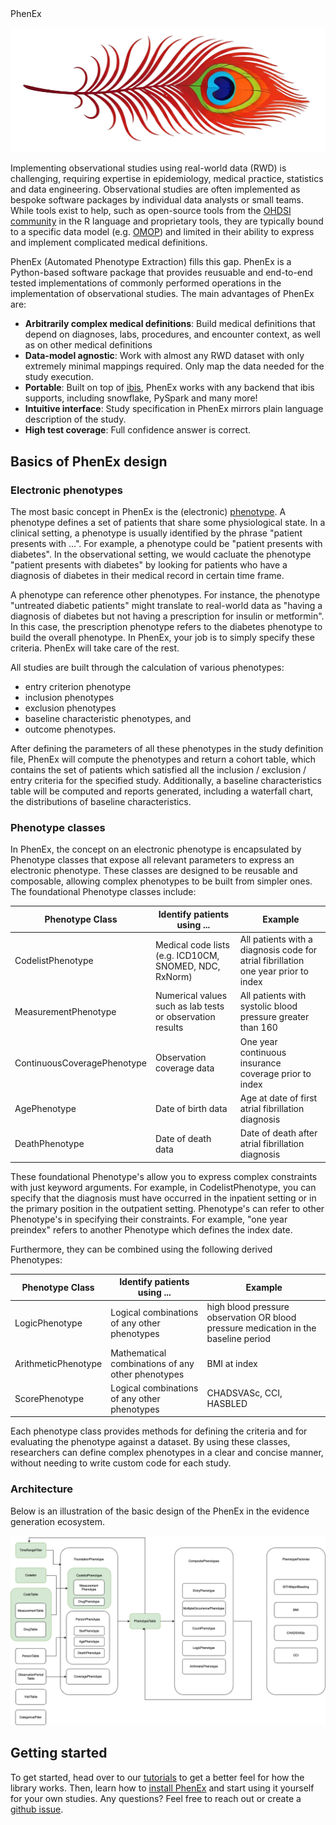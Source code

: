 <div id="main_title" class="my-class">
PhenEx
</div>

![Alt text](assets/phenex_feather_horizontal.png)

Implementing observational studies using real-world data (RWD) is challenging, requiring expertise in epidemiology, medical practice, statistics and data engineering. Observational studies are often implemented as bespoke software packages by individual data analysts or small teams. While tools exist to help, such as open-source tools from the [OHDSI community](https://ohdsi.github.io/Hades/) in the R language and proprietary tools, they are typically bound to a specific data model (e.g. [OMOP](https://ohdsi.github.io/CommonDataModel/cdm54.html)) and limited in their ability to express and implement complicated medical definitions.

PhenEx (Automated Phenotype Extraction) fills this gap. PhenEx is a Python-based software package that provides reusuable and end-to-end tested implementations of commonly performed operations in the implementation of observational studies. The main advantages of PhenEx are:

- **Arbitrarily complex medical definitions**: Build medical definitions that depend on diagnoses, labs, procedures, and encounter context, as well as on other medical definitions
- **Data-model agnostic**: Work with almost any RWD dataset with only extremely minimal mappings required. Only map the data needed for the study execution.
- **Portable**: Built on top of [ibis](https://ibis-project.org/), PhenEx works with any backend that ibis supports, including snowflake, PySpark and many more!
- **Intuitive interface**: Study specification in PhenEx mirrors plain language description of the study.
- **High test coverage**: Full confidence answer is correct.

## Basics of PhenEx design

### Electronic phenotypes

The most basic concept in PhenEx is the (electronic) [phenotype](https://rethinkingclinicaltrials.org/chapters/conduct/electronic-health-records-based-phenotyping/electronic-health-records-based-phenotyping-introduction/). A phenotype defines a set of patients that share some physiological state. In a clinical setting, a phenotype is usually identified by the phrase "patient presents with ...". For example, a phenotype could be "patient presents with diabetes". In the observational setting, we would cacluate the phenotype "patient presents with diabetes" by looking for patients who have a diagnosis of diabetes in their medical record in certain time frame.

A phenotype can reference other phenotypes. For instance, the phenotype "untreated diabetic patients" might translate to real-world data as "having a diagnosis of diabetes but not having a prescription for insulin or metformin". In this case, the prescription phenotype refers to the diabetes phenotype to build the overall phenotype. In PhenEx, your job is to simply specify these criteria. PhenEx will take care of the rest.

All studies are built through the calculation of various phenotypes:

- entry criterion phenotype
- inclusion phenotypes
- exclusion phenotypes
- baseline characteristic phenotypes, and
- outcome phenotypes.

After defining the parameters of all these phenotypes in the study definition file, PhenEx will compute the phenotypes and return a cohort table, which contains the set of patients which satisfied all the inclusion / exclusion / entry criteria for the specified study. Additionally, a baseline characteristics table will be computed and reports generated, including a waterfall chart, the distributions of baseline characteristics.

### Phenotype classes

In PhenEx, the concept on an electronic phenotype is encapsulated by Phenotype classes that expose all relevant parameters to express an electronic phenotype. These classes are designed to be reusable and composable, allowing complex phenotypes to be built from simpler ones. The foundational Phenotype classes include:

| Phenotype Class             | Identify patients using ...                               | Example                                                                            |
| --------------------------- | --------------------------------------------------------- | ---------------------------------------------------------------------------------- |
| CodelistPhenotype           | Medical code lists (e.g. ICD10CM, SNOMED, NDC, RxNorm)    | All patients with a diagnosis code for atrial fibrillation one year prior to index |
| MeasurementPhenotype        | Numerical values such as lab tests or observation results | All patients with systolic blood pressure greater than 160                         |
| ContinuousCoveragePhenotype | Observation coverage data                                 | One year continuous insurance coverage prior to index                              |
| AgePhenotype                | Date of birth data                                        | Age at date of first atrial fibrillation diagnosis                                 |
| DeathPhenotype              | Date of death data                                        | Date of death after atrial fibrillation diagnosis                                  |

These foundational Phenotype's allow you to express complex constraints with just keyword arguments. For example, in CodelistPhenotype, you can specify that the diagnosis must have occurred in the inpatient setting or in the primary position in the outpatient setting. Phenotype's can refer to other Phenotype's in specifying their constraints. For example, "one year preindex" refers to another Phenotype which defines the index date.

Furthermore, they can be combined using the following derived Phenotypes:

| Phenotype Class     | Identify patients using ...                       | Example                                                                             |
| ------------------- | ------------------------------------------------- | ----------------------------------------------------------------------------------- |
| LogicPhenotype      | Logical combinations of any other phenotypes      | high blood pressure observation OR blood pressure medication in the baseline period |
| ArithmeticPhenotype | Mathematical combinations of any other phenotypes | BMI at index                                                                        |
| ScorePhenotype      | Logical combinations of any other phenotypes      | CHADSVASc, CCI, HASBLED                                                             |

Each phenotype class provides methods for defining the criteria and for evaluating the phenotype against a dataset. By using these classes, researchers can define complex phenotypes in a clear and concise manner, without needing to write custom code for each study.

### Architecture

Below is an illustration of the basic design of the PhenEx in the evidence generation ecosystem.

![Architecture](assets/architecture.png)

## Getting started

To get started, head over to our [tutorials](tutorials.md) to get a better feel for how the library works. Then, learn how to [install PhenEx](installation.md) and start using it yourself for your own studies. Any questions? Feel free to reach out or create a [github issue](https://github.com/Bayer-Group/PhenEx/issues).
